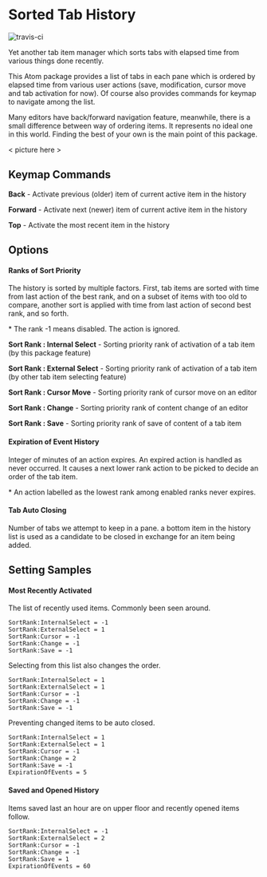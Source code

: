 # Sorted Tab History

![travis-ci](https://travis-ci.org/kataho/tab-history-mrx.svg?branch=master)

Yet another tab item manager which sorts tabs with elapsed time from various things done recently.

This Atom package provides a list of tabs in each pane which is ordered by elapsed time from various user actions
(save, modification, cursor move and tab activation for now).
Of course also provides commands for keymap to navigate among the list.

Many editors have back/forward navigation feature, meanwhile, there is a small difference between
way of ordering items. It represents no ideal one in this world.
Finding the best of your own is the main point of this package.

< picture here >

## Keymap Commands

**Back**  - Activate previous (older) item of current active item in the history

**Forward** - Activate next (newer) item of current active item in the history

**Top** - Activate the most recent item in the history

## Options

#### Ranks of Sort Priority

The history is sorted by multiple factors. First, tab items are sorted with time from last action of the best rank,
and on a subset of items with too old to compare, another sort is applied with time from last action of second best rank, and so forth.

\* The rank -1 means disabled. The action is ignored.

**Sort Rank : Internal Select** - Sorting priority rank of activation of a tab item (by this package feature)

**Sort Rank : External Select** - Sorting priority rank of activation of a tab item (by other tab item selecting feature)

**Sort Rank : Cursor Move** - Sorting priority rank of cursor move on an editor

**Sort Rank : Change** - Sorting priority rank of content change of an editor

**Sort Rank : Save** - Sorting priority rank of save of content of a tab item

#### Expiration of Event History

Integer of minutes of an action expires. An expired action is handled as never occurred.
It causes a next lower rank action to be picked to decide an order of the tab item.

\* An action labelled as the lowest rank among enabled ranks never expires.

#### Tab Auto Closing

Number of tabs we attempt to keep in a pane. a bottom item in the history list is used as a candidate to be closed in exchange for an item being added.

## Setting Samples

#### Most Recently Activated

The list of recently used items. Commonly been seen around.

    SortRank:InternalSelect = -1
    SortRank:ExternalSelect = 1
    SortRank:Cursor = -1
    SortRank:Change = -1
    SortRank:Save = -1

Selecting from this list also changes the order.

    SortRank:InternalSelect = 1
    SortRank:ExternalSelect = 1
    SortRank:Cursor = -1
    SortRank:Change = -1
    SortRank:Save = -1

Preventing changed items to be auto closed.

    SortRank:InternalSelect = 1
    SortRank:ExternalSelect = 1
    SortRank:Cursor = -1
    SortRank:Change = 2
    SortRank:Save = -1
    ExpirationOfEvents = 5

#### Saved and Opened History

Items saved last an hour are on upper floor and recently opened items follow.

    SortRank:InternalSelect = -1
    SortRank:ExternalSelect = 2
    SortRank:Cursor = -1
    SortRank:Change = -1
    SortRank:Save = 1
    ExpirationOfEvents = 60
